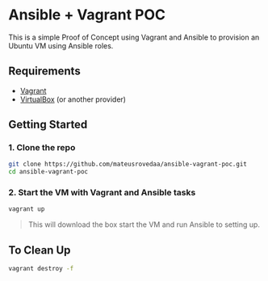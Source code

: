 # Ansible + Vagrant POC

This is a simple Proof of Concept using Vagrant and Ansible to provision an Ubuntu VM using Ansible roles.

## Requirements

- [Vagrant](https://www.vagrantup.com/downloads)
- [VirtualBox](https://www.virtualbox.org/wiki/Downloads) (or another provider)

## Getting Started

### 1. Clone the repo

```bash
git clone https://github.com/mateusrovedaa/ansible-vagrant-poc.git
cd ansible-vagrant-poc
```

### 2. Start the VM with Vagrant and Ansible tasks

```bash
vagrant up
```

> This will download the box start the VM and run Ansible to setting up.

## To Clean Up

```bash
vagrant destroy -f
```
